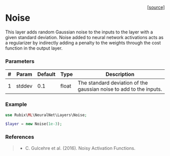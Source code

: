 <span style="float:right;"><a href="https://github.com/RubixML/RubixML/blob/master/src/NeuralNet/Layers/Noise.php">[source]</a></span>

# Noise
This layer adds random Gaussian noise to the inputs to the layer with a given standard deviation. Noise added to neural network activations acts as a regularizer by indirectly adding a penalty to the weights through the cost function in the output layer.

### Parameters
| # | Param | Default | Type | Description |
|---|---|---|---|---|
| 1 | stddev | 0.1 | float | The standard deviation of the gaussian noise to add to the inputs. |

### Example
```php
use Rubix\ML\NeuralNet\Layers\Noise;

$layer = new Noise(1e-3);
```

### References
>- C. Gulcehre et al. (2016). Noisy Activation Functions.